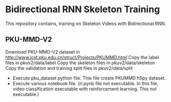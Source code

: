 # Bidirectional RNN Skeleton Training 
This repository contains, training on Skeleton Videos with Bidirectional RNN.

## PKU-MMD-V2

Download PKU-MMD-V2 dataset in http://www.icst.pku.edu.cn/struct/Projects/PKUMMD.html
Copy the label files in pkuv2/data/label
Copy the skeleton files in pkuv2/data/skeleton
Copy the validation and training split files in pkuv2/data/split

- Execute pku_dataset python file. Thie file create PKUMMD h5py dataset.
- Execute various notebook file. (rl.pynb file not executable. In this file, video classification executable with reinforcement learning. This not executable.)
